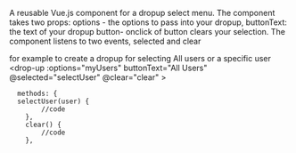 A reusable Vue.js component for a dropup select menu. 
The component takes two props: options - the options to pass into your dropup, buttonText: the text of your dropup button-
onclick of button clears your selection.
The component listens to two events, selected and clear

for example to create a dropup for selecting All users or a specific user
      <drop-up
      :options="myUsers"
      buttonText="All Users"
      @selected="selectUser"
      @clear="clear"
      ></drop-up>
      
      methods: {
      selectUser(user) {
            //code
        },
        clear() {
            //code
        },
